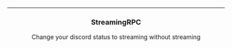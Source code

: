 ---
<h3 align="center">StreamingRPC</h3>
<p align="center">Change your discord status to streaming without streaming</p>
